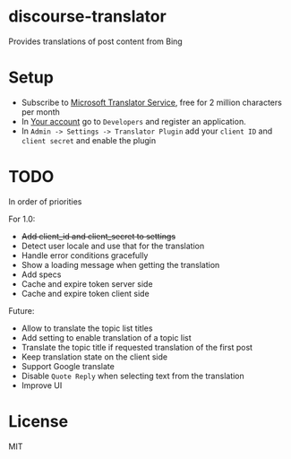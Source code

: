 discourse-translator
====================

Provides translations of post content from Bing

Setup
=====

- Subscribe to [Microsoft Translator Service](https://datamarket.azure.com/dataset/bing/microsofttranslator), free for 2 million characters per month
- In [Your account](https://datamarket.azure.com/account) go to `Developers` and register an application.
- In `Admin -> Settings -> Translator Plugin` add your `client ID` and `client secret` and enable the plugin

TODO
====

In order of priorities

For 1.0:

- ~~Add client_id and client_secret to settings~~
- Detect user locale and use that for the translation
- Handle error conditions gracefully
- Show a loading message when getting the translation
- Add specs
- Cache and expire token server side
- Cache and expire token client side

Future:
- Allow to translate the topic list titles
- Add setting to enable translation of a topic list
- Translate the topic title if requested translation of the first post
- Keep translation state on the client side
- Support Google translate
- Disable `Quote Reply` when selecting text from the translation
- Improve UI


License
=======
MIT
